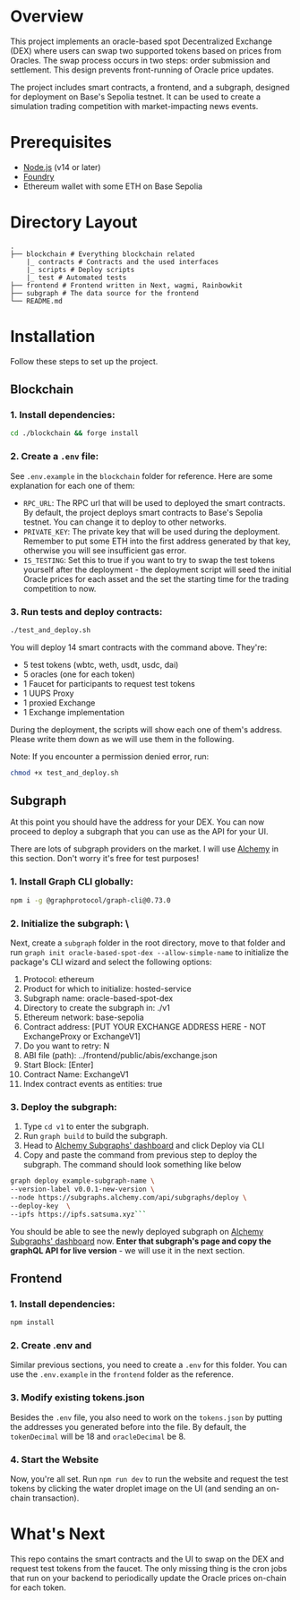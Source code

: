 # Overview

This project implements an oracle-based spot Decentralized Exchange (DEX) where users can swap two supported tokens based on prices from Oracles. The swap process occurs in two steps: order submission and settlement. This design prevents front-running of Oracle price updates.

The project includes smart contracts, a frontend, and a subgraph, designed for deployment on Base's Sepolia testnet. It can be used to create a simulation trading competition with market-impacting news events.

# Prerequisites

- [Node.js](https://nodejs.org/en) (v14 or later)
- [Foundry](https://github.com/foundry-rs/foundry)
- Ethereum wallet with some ETH on Base Sepolia

# Directory Layout

```
.
├── blockchain # Everything blockchain related
    |_ contracts # Contracts and the used interfaces
    |_ scripts # Deploy scripts
    |_ test # Automated tests
├── frontend # Frontend written in Next, wagmi, Rainbowkit
├── subgraph # The data source for the frontend
└── README.md
```

# Installation

Follow these steps to set up the project.

## Blockchain

### 1. Install dependencies:

```bash
cd ./blockchain && forge install
```

### 2. Create a `.env` file:

See `.env.example` in the `blockchain` folder for reference. Here are some explanation for each one of them:

- `RPC_URL`: The RPC url that will be used to deployed the smart contracts. By default, the project deploys smart contracts to Base's Sepolia testnet. You can change it to deploy to other networks.
- `PRIVATE_KEY`: The private key that will be used during the deployment. Remember to put some ETH into the first address generated by that key, otherwise you will see insufficient gas error.
- `IS_TESTING`: Set this to true if you want to try to swap the test tokens yourself after the deployment - the deployment script will seed the initial Oracle prices for each asset and the set the starting time for the trading competition to now.

### 3. Run tests and deploy contracts:

```bash
./test_and_deploy.sh
```

You will deploy 14 smart contracts with the command above. They're:

- 5 test tokens (wbtc, weth, usdt, usdc, dai)
- 5 oracles (one for each token)
- 1 Faucet for participants to request test tokens
- 1 UUPS Proxy
- 1 proxied Exchange
- 1 Exchange implementation

During the deployment, the scripts will show each one of them's address. Please write them down as we will use them in the following.

Note: If you encounter a permission denied error, run:

```bash
chmod +x test_and_deploy.sh
```

## Subgraph

At this point you should have the address for your DEX. You can now proceed to deploy a subgraph that you can use as the API for your UI.

There are lots of subgraph providers on the market. I will use [Alchemy](https://www.alchemy.com) in this section. Don't worry it's free for test purposes!

### 1. Install Graph CLI globally:

```bash
npm i -g @graphprotocol/graph-cli@0.73.0
```

### 2. Initialize the subgraph: \

Next, create a `subgraph` folder in the root directory, move to that folder and run `graph init oracle-based-spot-dex --allow-simple-name` to initialize the package's CLI wizard and select the following options:

1.  Protocol: ethereum
2.  Product for which to initialize: hosted-service
3.  Subgraph name: oracle-based-spot-dex
4.  Directory to create the subgraph in: ./v1
5.  Ethereum network: base-sepolia
6.  Contract address: [PUT YOUR EXCHANGE ADDRESS HERE - NOT ExchangeProxy or ExchangeV1]
7.  Do you want to retry: N
8.  ABI file (path): ../frontend/public/abis/exchange.json
9.  Start Block: [Enter]
10. Contract Name: ExchangeV1
11. Index contract events as entities: true

### 3. Deploy the subgraph:

1.  Type `cd v1` to enter the subgraph.
2.  Run `graph build` to build the subgraph.
3.  Head to [Alchemy Subgraphs' dashboard](https://subgraphs.alchemy.com/onboarding) and click Deploy via CLI
4.  Copy and paste the command from previous step to deploy the subgraph. The command should look something like below

````bash
graph deploy example-subgraph-name \
--version-label v0.0.1-new-version \
--node https://subgraphs.alchemy.com/api/subgraphs/deploy \
--deploy-key  \
--ipfs https://ipfs.satsuma.xyz```
````

You should be able to see the newly deployed subgraph on [Alchemy Subgraphs' dashboard](https://subgraphs.alchemy.com/onboarding) now. **Enter that subgraph's page and copy the graphQL API for live version** - we will use it in the next section.

## Frontend

### 1. Install dependencies:

```bash
npm install
```

### 2. Create .env and

Similar previous sections, you need to create a `.env` for this folder. You can use the `.env.example` in the `frontend` folder as the reference.

### 3. Modify existing tokens.json

Besides the `.env` file, you also need to work on the `tokens.json` by putting the addresses you generated before into the file. By default, the `tokenDecimal` will be 18 and `oracleDecimal` be 8.

### 4. Start the Website

Now, you're all set. Run `npm run dev` to run the website and request the test tokens by clicking the water droplet image on the UI (and sending an on-chain transaction).

# What's Next

This repo contains the smart contracts and the UI to swap on the DEX and request test tokens from the faucet.
The only missing thing is the cron jobs that run on your backend to periodically update the Oracle prices on-chain for each token.

